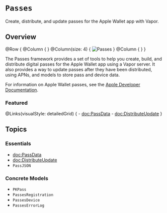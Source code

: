 # ``Passes``

Create, distribute, and update passes for the Apple Wallet app with Vapor.

## Overview

@Row {
    @Column { }
    @Column(size: 4) {
        ![Passes](passes)
    }
    @Column { }
}

The Passes framework provides a set of tools to help you create, build, and distribute digital passes for the Apple Wallet app using a Vapor server. It also provides a way to update passes after they have been distributed, using APNs, and models to store pass and device data.

For information on Apple Wallet passes, see the [Apple Developer Documentation](https://developer.apple.com/documentation/walletpasses).

### Featured

@Links(visualStyle: detailedGrid) {
    - <doc:PassData>
    - <doc:DistributeUpdate>
}


## Topics

### Essentials

- <doc:PassData>
- <doc:DistributeUpdate>
- ``PassJSON``

### Concrete Models

- ``PKPass``
- ``PassesRegistration``
- ``PassesDevice``
- ``PassesErrorLog``
